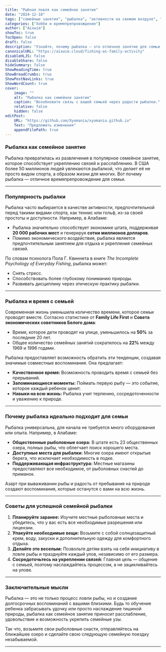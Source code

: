 ```yaml
---
title: "Рыбная ловля как семейное занятие"
date: "2024-12-18"
tags: ["семейные занятия", "рыбалка", "активности на свежем воздухе", "снятие стресса"]
categories: ["Хобби и времяпрепровождение"]
author: ["Aixwim"]
showToc: true
TocOpen: false
draft: false
description: "Узнайте, почему рыбалка — это отличное занятие для семьи, которое способствует укреплению связей, расслаблению и общению с природой."
canonicalURL: "https://aixwim.cloud/fishing-as-family-activity"
disableHLJS: false
disableShare: false
hideSummary: false
ShowReadingTime: true
ShowBreadCrumbs: true
ShowPostNavLinks: true
ShowWordCount: true
cover:
    image: ""
    alt: "Рыбалка как семейное занятие"
    caption: "Возобновите связь с вашей семьей через радости рыбалки."
    relative: false
    hidden: false
editPost:
    URL: "https://github.com/Xyomania/xyomania.github.io"
    Text: "Предложить изменения"
    appendFilePath: true
---
```


### Рыбалка как семейное занятие

Рыбалка превратилась из развлечения в популярное семейное занятие, которое способствует укреплению связей и расслаблению. В США более 50 миллионов людей увлекаются рыбалкой, что делает её не просто видом спорта, а образом жизни для многих. Вот почему рыбалка — отличное времяпрепровождение для семьи.

---

### Популярность рыбалки

Рыбалка часто выбирается в качестве активности, предпочтительной перед такими видами спорта, как теннис или гольф, из-за своей простоты и доступности. Например, в Алабаме:

- Рыбалка значительно способствует экономике штата, поддерживая **20 000 рабочих мест** и генерируя **сотни миллионов долларов**.
- Помимо экономического воздействия, рыбалка является предпочтительным занятием для отдыха и укрепления семейных связей.

По словам психолога Пола Г. Квиннета в книге *The Incomplete Psychology of Everyday Fishing*, рыбалка может:

- Снять стресс.
- Способствовать более глубокому пониманию природы.
- Развивать дисциплину через этическую практику рыбалки.

---

### Рыбалка и время с семьей

Современная жизнь уменьшила количество времени, которое семьи проводят вместе. Согласно статистике от **Family Life First** и **Совета экономических советников Белого дома**:

- Время, которое дети проводят на улице, уменьшилось на **50%** за последние 20 лет.
- Общее количество семейных занятий сократилось на **22%** между 1969 и 1996 годами.

Рыбалка предоставляет возможность обратить эти тенденции, создавая значимые совместные воспоминания. Она предлагает:

- **Качественное время:** Возможность проводить время с семьей без прерываний.
- **Запоминающиеся моменты:** Поймать первую рыбу — это событие, которое каждый ребенок ценит.
- **Навыки на всю жизнь:** Рыбалка учит терпению, сосредоточенности и уважению к природе.

---

### Почему рыбалка идеально подходит для семьи

Рыбалка универсальна, для начала не требуется много оборудования или опыта. Например, в Алабаме:

- **Общественные рыболовные озера:** В штате есть 23 общественных озера, полных рыбы, что облегчает поиск хорошего места.
- **Доступные места для рыбалки:** Многие озера имеют открытые берега, что исключает необходимость в лодке.
- **Поддерживающая инфраструктура:** Местные магазины предоставляют все необходимое, от рыболовных снастей до приманок.

Азарт при вываживании рыбы и радость от пребывания на природе создают воспоминания, которые останутся с вами на всю жизнь.

---

### Советы для успешной семейной рыбалки

1. **Планируйте заранее:** Изучите местные рыболовные места и убедитесь, что у вас есть все необходимые разрешения или лицензии.
2. **Упакуйте необходимые вещи:** Возьмите с собой солнцезащитный крем, воду, закуски и дополнительную одежду для комфортного отдыха.
3. **Делайте это веселым:** Позвольте детям взять на себя инициативу в ловле рыбы и празднуйте каждый улов, независимо от его размера.
4. **Сосредоточьтесь на укреплении связей:** Главная цель — общение с семьей, поэтому наслаждайтесь процессом, а не зацикливайтесь на улове.

---

### Заключительные мысли

Рыбалка — это не только процесс ловли рыбы, но и создание долгосрочных воспоминаний с вашими близкими. Будь то обучение ребенка забрасывать удочку или просто наслаждение тишиной природы, рыбалка как семейное занятие приносит расслабление, удовольствие и возможность укрепить семейные узы.

Так что, возьмите свои рыболовные снасти, отправляйтесь на ближайшее озеро и сделайте свою следующую семейную поездку незабываемой.

---
